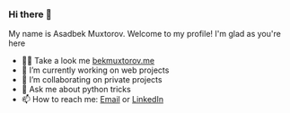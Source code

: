 ### Hi there 👋

My name is Asadbek Muxtorov.
Welcome to my profile!
I'm glad as you're here

- 👨‍💻 Take a look me [bekmuxtorov.me](http://bekmuxtorov.me)
- 🔭 I’m currently working on web projects
- 👯 I’m collaborating on private projects
- 💬 Ask me about python tricks
- 📫 How to reach me: [Email](mailto:asadbekmuxtorov2@gmail.com) or [LinkedIn](https://www.linkedin.com/in/bekmuxtorov)




